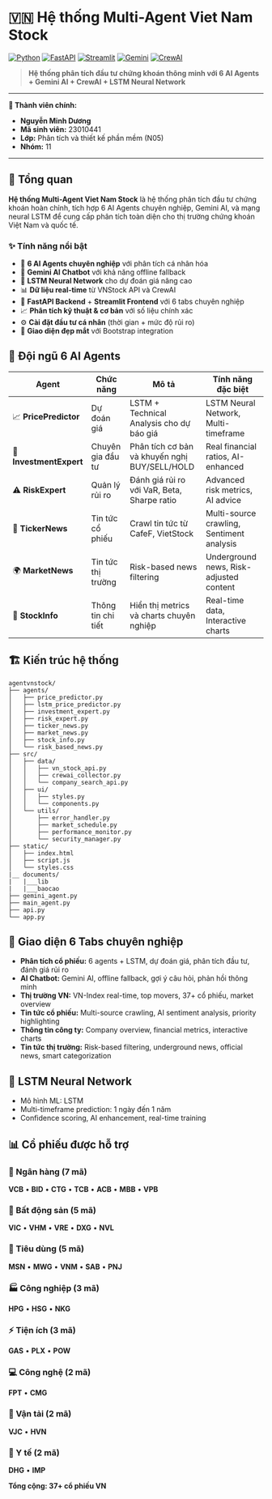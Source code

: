 # 🇻🇳 Hệ thống Multi-Agent Viet Nam Stock

[![Python](https://img.shields.io/badge/Python-3.8+-blue.svg)](https://python.org)
[![FastAPI](https://img.shields.io/badge/FastAPI-0.104+-green.svg)](https://fastapi.tiangolo.com)
[![Streamlit](https://img.shields.io/badge/Streamlit-1.28+-red.svg)](https://streamlit.io)
[![Gemini](https://img.shields.io/badge/Google-Gemini-orange.svg)](https://ai.google.dev)
[![CrewAI](https://img.shields.io/badge/CrewAI-0.117+-purple.svg)](https://crewai.com)

> **Hệ thống phân tích đầu tư chứng khoán thông minh với 6 AI Agents + Gemini AI + CrewAI + LSTM Neural Network**

---

**👤 Thành viên chính:**  
- **Nguyễn Minh Dương**  
- **Mã sinh viên:** 23010441  
- **Lớp:** Phân tích và thiết kế phần mềm (N05)  
- **Nhóm:** 11

---

## 🎯 Tổng quan

**Hệ thống Multi-Agent Viet Nam Stock** là hệ thống phân tích đầu tư chứng khoán hoàn chỉnh, tích hợp 6 AI Agents chuyên nghiệp, Gemini AI, và mạng neural LSTM để cung cấp phân tích toàn diện cho thị trường chứng khoán Việt Nam và quốc tế.

### ✨ Tính năng nổi bật

- 🤖 **6 AI Agents chuyên nghiệp** với phân tích cá nhân hóa
- 🧠 **Gemini AI Chatbot** với khả năng offline fallback
- 🔮 **LSTM Neural Network** cho dự đoán giá nâng cao
- 📊 **Dữ liệu real-time** từ VNStock API và CrewAI
- 🚀 **FastAPI Backend** + **Streamlit Frontend** với 6 tabs chuyên nghiệp
- 📈 **Phân tích kỹ thuật & cơ bản** với số liệu chính xác
- ⚙️ **Cài đặt đầu tư cá nhân** (thời gian + mức độ rủi ro)
- 🎨 **Giao diện đẹp mắt** với Bootstrap integration

## 🤖 Đội ngũ 6 AI Agents

| Agent | Chức năng | Mô tả | Tính năng đặc biệt |
|-------|-----------|-------|-------------------|
| 📈 **PricePredictor** | Dự đoán giá | LSTM + Technical Analysis cho dự báo giá | LSTM Neural Network, Multi-timeframe |
| 💼 **InvestmentExpert** | Chuyên gia đầu tư | Phân tích cơ bản và khuyến nghị BUY/SELL/HOLD | Real financial ratios, AI-enhanced |
| ⚠️ **RiskExpert** | Quản lý rủi ro | Đánh giá rủi ro với VaR, Beta, Sharpe ratio | Advanced risk metrics, AI advice |
| 📰 **TickerNews** | Tin tức cổ phiếu | Crawl tin tức từ CafeF, VietStock | Multi-source crawling, Sentiment analysis |
| 🌍 **MarketNews** | Tin tức thị trường | Risk-based news filtering | Underground news, Risk-adjusted content |
| 🏢 **StockInfo** | Thông tin chi tiết | Hiển thị metrics và charts chuyên nghiệp | Real-time data, Interactive charts |

## 🏗️ Kiến trúc hệ thống

```
agentvnstock/
├── agents/
│   ├── price_predictor.py
│   ├── lstm_price_predictor.py
│   ├── investment_expert.py
│   ├── risk_expert.py
│   ├── ticker_news.py
│   ├── market_news.py
│   ├── stock_info.py
│   └── risk_based_news.py
├── src/
│   ├── data/
│   │   ├── vn_stock_api.py
│   │   ├── crewai_collector.py
│   │   └── company_search_api.py
│   ├── ui/
│   │   ├── styles.py
│   │   └── components.py
│   └── utils/
│       ├── error_handler.py
│       ├── market_schedule.py
│       ├── performance_monitor.py
│       └── security_manager.py
├── static/
│   ├── index.html
│   ├── script.js
│   └── styles.css
|__ documents/
|   |___lib
|   |___baocao
├── gemini_agent.py
├── main_agent.py
├── api.py
└── app.py
```

## 📱 Giao diện 6 Tabs chuyên nghiệp

- **Phân tích cổ phiếu:** 6 agents + LSTM, dự đoán giá, phân tích đầu tư, đánh giá rủi ro
- **AI Chatbot:** Gemini AI, offline fallback, gợi ý câu hỏi, phản hồi thông minh
- **Thị trường VN:** VN-Index real-time, top movers, 37+ cổ phiếu, market overview
- **Tin tức cổ phiếu:** Multi-source crawling, AI sentiment analysis, priority highlighting
- **Thông tin công ty:** Company overview, financial metrics, interactive charts
- **Tin tức thị trường:** Risk-based filtering, underground news, official news, smart categorization

## 🧠 LSTM Neural Network

- Mô hình ML: LSTM
- Multi-timeframe prediction: 1 ngày đến 1 năm
- Confidence scoring, AI enhancement, real-time training

## 📊 Cổ phiếu được hỗ trợ

### 🏦 Ngân hàng (7 mã)
**VCB** • **BID** • **CTG** • **TCB** • **ACB** • **MBB** • **VPB**

### 🏢 Bất động sản (5 mã)
**VIC** • **VHM** • **VRE** • **DXG** • **NVL**

### 🛒 Tiêu dùng (5 mã)
**MSN** • **MWG** • **VNM** • **SAB** • **PNJ**

### 🏭 Công nghiệp (3 mã)
**HPG** • **HSG** • **NKG**

### ⚡ Tiện ích (3 mã)
**GAS** • **PLX** • **POW**

### 💻 Công nghệ (2 mã)
**FPT** • **CMG**

### 🚁 Vận tải (2 mã)
**VJC** • **HVN**

### 💊 Y tế (2 mã)
**DHG** • **IMP**

**Tổng cộng: 37+ cổ phiếu VN**
